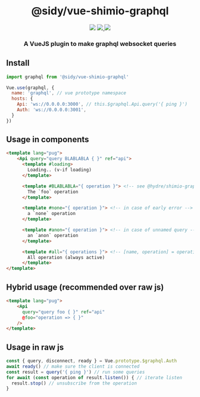 <h1 align=center>@sidy/vue-shimio-graphql</h1>
<p align=center>
  <img src="https://img.shields.io/github/license/usidy/vue-shimio-graphql.svg?style=for-the-badge" />
  <a href="https://www.npmjs.com/package/@sidy/vue-shimio-graphql">
    <img src="https://img.shields.io/npm/v/@sidy/vue-shimio-graphql.svg?logo=npm&style=for-the-badge" />
  </a>
  <img src="https://img.shields.io/npm/dw/@sidy/vue-shimio-graphql?logo=npm&style=for-the-badge" />
</p>

<h3 align=center>A VueJS plugin to make graphql websocket queries</h3>

## Install

```js
import graphql from '@sidy/vue-shimio-graphql'

Vue.use(graphql, {
  name: 'graphql', // vue prototype namespace
  hosts: {
    Api: 'ws://0.0.0.0:3000', // this.$graphql.Api.query('{ ping }')
    Auth: 'ws://0.0.0.0:3001',
  }
})
```

## Usage in components

```html
<template lang="pug">
    <Api query="query BLABLABLA { }" ref="api">
      <template #loading>
        Loading.. (v-if loading)
      </template>

      <template #BLABLABLA="{ operation }"> <!-- see @hydre/shimio-graphql -->
        The `foo` operation
      </template>

      <template #none="{ operation }"> <!-- in case of early error -->
        a `none` operation
      </template>

      <template #anon="{ operation }"> <!-- in case of unnamed query -->
        an `anon` operation
      </template>

      <template #all="{ operations }"> <!-- [name, operation] = operations -->
        All operation (always active)
      </template>
</template>
```

## Hybrid usage (recommended over raw js)

```html
<template lang="pug">
    <Api
      query="query foo { }" ref="api"
      @foo="operation => { }"
    />
</template>
```

## Usage in raw js

```js
const { query, disconnect, ready } = Vue.prototype.$graphql.Auth
await ready() // make sure the client is connected
const result = query('{ ping }') // run some queries
for await (const operation of result.listen()) { // iterate listen
  result.stop() // unsubscribe from the operation
}
```